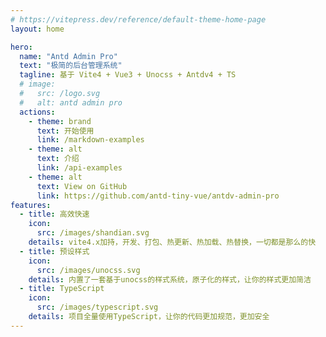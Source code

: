 ```yaml
---
# https://vitepress.dev/reference/default-theme-home-page
layout: home

hero:
  name: "Antd Admin Pro"
  text: "极简的后台管理系统"
  tagline: 基于 Vite4 + Vue3 + Unocss + Antdv4 + TS
  # image:
  #   src: /logo.svg
  #   alt: antd admin pro
  actions:
    - theme: brand
      text: 开始使用
      link: /markdown-examples
    - theme: alt
      text: 介绍
      link: /api-examples
    - theme: alt
      text: View on GitHub
      link: https://github.com/antd-tiny-vue/antdv-admin-pro
features:
  - title: 高效快速
    icon: 
      src: /images/shandian.svg
    details: vite4.x加持，开发、打包、热更新、热加载、热替换，一切都是那么的快
  - title: 预设样式
    icon:
      src: /images/unocss.svg
    details: 内置了一套基于unocss的样式系统，原子化的样式，让你的样式更加简洁
  - title: TypeScript
    icon:
      src: /images/typescript.svg
    details: 项目全量使用TypeScript，让你的代码更加规范，更加安全
---
```


